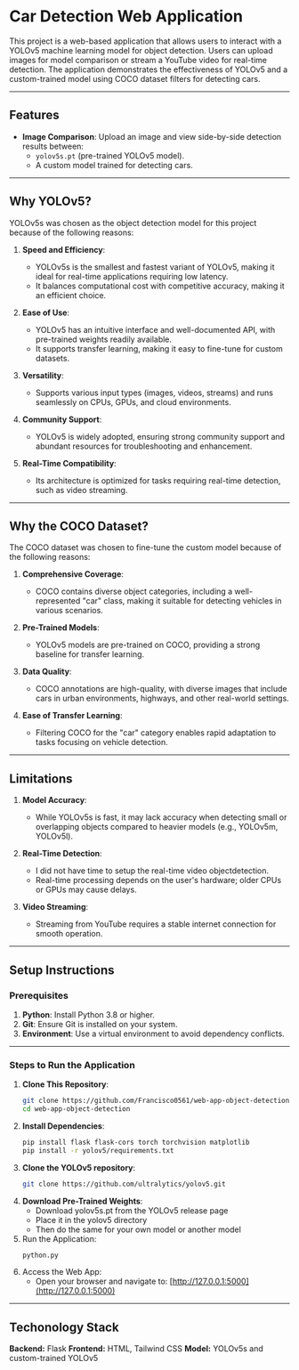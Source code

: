 # Car Detection Web Application

This project is a web-based application that allows users to interact with a YOLOv5 machine learning model for object detection. Users can upload images for model comparison or stream a YouTube video for real-time detection. The application demonstrates the effectiveness of YOLOv5 and a custom-trained model using COCO dataset filters for detecting cars.

---

## Features

- **Image Comparison**: Upload an image and view side-by-side detection results between:
  - `yolov5s.pt` (pre-trained YOLOv5 model).
  - A custom model trained for detecting cars.
---

## Why YOLOv5?

YOLOv5s was chosen as the object detection model for this project because of the following reasons:

1. **Speed and Efficiency**:
   - YOLOv5s is the smallest and fastest variant of YOLOv5, making it ideal for real-time applications requiring low latency.
   - It balances computational cost with competitive accuracy, making it an efficient choice.

2. **Ease of Use**:
   - YOLOv5 has an intuitive interface and well-documented API, with pre-trained weights readily available.
   - It supports transfer learning, making it easy to fine-tune for custom datasets.

3. **Versatility**:
   - Supports various input types (images, videos, streams) and runs seamlessly on CPUs, GPUs, and cloud environments.

4. **Community Support**:
   - YOLOv5 is widely adopted, ensuring strong community support and abundant resources for troubleshooting and enhancement.

5. **Real-Time Compatibility**:
   - Its architecture is optimized for tasks requiring real-time detection, such as video streaming.

---

## Why the COCO Dataset?

The COCO dataset was chosen to fine-tune the custom model because of the following reasons:

1. **Comprehensive Coverage**:
   - COCO contains diverse object categories, including a well-represented "car" class, making it suitable for detecting vehicles in various scenarios.

2. **Pre-Trained Models**:
   - YOLOv5 models are pre-trained on COCO, providing a strong baseline for transfer learning.

3. **Data Quality**:
   - COCO annotations are high-quality, with diverse images that include cars in urban environments, highways, and other real-world settings.

4. **Ease of Transfer Learning**:
   - Filtering COCO for the "car" category enables rapid adaptation to tasks focusing on vehicle detection.

---

## Limitations

1. **Model Accuracy**:
   - While YOLOv5s is fast, it may lack accuracy when detecting small or overlapping objects compared to heavier models (e.g., YOLOv5m, YOLOv5l).

2. **Real-Time Detection**:
   - I did not have time to setup the real-time video objectdetection.
   - Real-time processing depends on the user's hardware; older CPUs or GPUs may cause delays.

4. **Video Streaming**:
   - Streaming from YouTube requires a stable internet connection for smooth operation.

---

## Setup Instructions

### Prerequisites

1. **Python**: Install Python 3.8 or higher.
2. **Git**: Ensure Git is installed on your system.
3. **Environment**: Use a virtual environment to avoid dependency conflicts.

---

### Steps to Run the Application

1. **Clone This Repository**:
   ```bash
   git clone https://github.com/Francisco0561/web-app-object-detection.git
   cd web-app-object-detection
2. **Install Dependencies**:
   ```bash
   pip install flask flask-cors torch torchvision matplotlib 
   pip install -r yolov5/requirements.txt
3. **Clone the YOLOv5 repository**:
   ```bash
   git clone https://github.com/ultralytics/yolov5.git
5. **Download Pre-Trained Weights**:
   - Download yolov5s.pt from the YOLOv5 release page
   - Place it in the yolov5 directory
   - Then do the same for your own model or another model
6. Run the Application:
   ```bash
   python.py
7. Access the Web App:
   - Open your browser and navigate to: [http://127.0.0.1:5000](http://127.0.0.1:5000)
  
---

## Techonology Stack
**Backend:** Flask
**Frontend:** HTML, Tailwind CSS
**Model:** YOLOv5s and custom-trained YOLOv5

   

